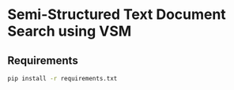 # Semi-Structured Text Document Search using VSM

## Requirements
```bash
pip install -r requirements.txt
```
